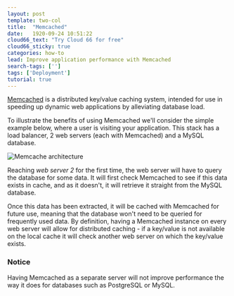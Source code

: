 ```yaml
---
layout: post
template: two-col
title:  "Memcached"
date:   1920-09-24 10:51:22
cloud66_text: "Try Cloud 66 for free"
cloud66_sticky: true
categories: how-to
lead: Improve application performance with Memcached
search-tags: ['']
tags: ['Deployment']
tutorial: true
---
```


[Memcached](http://memcached.org/) is a distributed key/value caching system, intended for use in speeding up dynamic web applications by alleviating database load.

To illustrate the benefits of using Memcached we'll consider the simple example below, where a user is visiting your application. This stack has a load balancer, 2 web servers (each with Memcached) and a MySQL database.

![Memcache architecture](http://cdn.cloud66.com/images/help/memcache_architecture.png)

Reaching _web server 2_ for the first time, the web server will have to query the database for some data. It will first check Memcached to see if this data exists in cache, and as it doesn't, it will retrieve it straight from the MySQL database.

Once this data has been extracted, it will be cached with Memcached for future use, meaning that the database won't need to be queried for frequently used data. By definition, having a Memcached instance on every web server will allow for distributed caching - if a key/value is not available on the local cache it will check another web server on which the key/value exists.

<div class="notice">
    <h3>Notice</h3>
    <p>Having Memcached as a separate server will not improve performance the way it does for databases such as PostgreSQL or MySQL.</p>
</div>